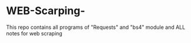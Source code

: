 # WEB-Scarping-
This repo contains all programs of "Requests"  and "bs4" module  and ALL notes for web scraping
